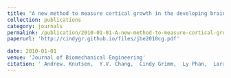 ```yaml
---
title: "A new method to measure cortical growth in the developing brain"
collection: publications
category: journals
permalink: /publication/2010-01-01-A-new-method-to-measure-cortical-growth-in-the-developing-brain
paperurl: 'http://cindygr.github.io/files/jbe2010cg.pdf'

date: 2010-01-01
venue: 'Journal of Biomechanical Engineering'
citation: ' Andrew. Knutsen,  Y.V. Chang,  Cindy Grimm,  Ly Phan,  Larry Taber,  Phillip. Bayly, &quot;A new method to measure cortical growth in the developing brain.&quot; Journal of Biomechanical Engineering, 2010.'
---
```


